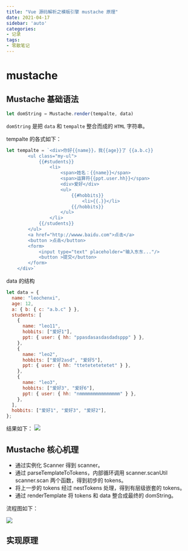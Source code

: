 ```yaml
---
title: "Vue 源码解析之模板引擎 mustache 原理"
date: 2021-04-17
sidebar: 'auto'
categories:
- 记录
tags:
- 零散笔记
---
```


# mustache

## Mustache 基础语法

``` js
let domString = Mustache.render(tempalte, data)
```
`domString` 是把 `data` 和 `tempalte` 整合而成的 `HTML` 字符串。

<!-- more -->

tempalte 的各式如下：
``` js
let tempalte = `<div>你好{{name}}，我{{age}}了 {{a.b.c}} 
        <ul class="my-ul">
            {{#students}}
                <li>
                    <span>姓名：{{name}}</span>
                    <span>运算符{{ppt.user.hh}}</span>
                    <div>爱好</div>
                    <ul>
                        {{#hobbits}}
                            <li>{{.}}</li>
                        {{/hobbits}}
                    </ul>
                </li>
            {{/students}}
        </ul>
        <a href="http://wwww.baidu.com">点击</a>
        <button >点击</button>
        <form>
            <input type="text" placeholder="输入东东..."/>
            <button >提交</button>
        </form>
    </div>`
```
data 的结构
``` js
let data = {
  name: "leochenxi",
  age: 12,
  a: { b: { c: "a.b.c" } },
  students: [
    {
      name: "leo11",
      hobbits: ["爱好1"],
      ppt: { user: { hh: "ppasdasasdasdadsppp" } },
    },
    {
      name: "leo2",
      hobbits: ["爱好2asd", "爱好5"],
      ppt: { user: { hh: "ttetetetetetet" } },
    },
    {
      name: "leo3",
      hobbits: ["爱好3", "爱好6"],
      ppt: { user: { hh: "nmmmmmmmmmmmmmmm" } },
    },
  ],
  hobbits: ["爱好1", "爱好3", "爱好2"],
};
```
结果如下：
![](https://my-blog-leo.oss-cn-chengdu.aliyuncs.com/%E6%88%AA%E5%B1%8F2021-04-17%20%E4%B8%8B%E5%8D%8810.11.12.png)


## Mustache 核心机理
* 通过实例化 Scanner 得到 scanner。
* 通过 parseTemplateToTokens，内部循环调用 scanner.scanUtil scanner.scan 两个函数，得到初步的 tokens。
* 将上一步的 tokens 经过 nestTokens 处理，得到有层级嵌套的 tokens。
* 通过 renderTemplate 将 tokens 和 data 整合成最终的 domString。

流程图如下：

![](https://my-blog-leo.oss-cn-chengdu.aliyuncs.com/mustache%E6%B5%81%E7%A8%8B%E5%9B%BE.png)



## 实现原理

<RecoDemo :collapse="true">
  <template slot="code- index.js">
​    <<< @/docs/frontend/vue/code/mustache/index.js
  </template>
  <template slot="code- nestTokens.js">
​    <<< @/docs/frontend/vue/code/mustache/nestTokens.js
  </template>
  <template slot="code- parseTemplateToTokens.js">
​    <<< @/docs/frontend/vue/code/mustache/parseTemplateToTokens.js
  </template>
  <template slot="code- renderTemplate.js">
​    <<< @/docs/frontend/vue/code/mustache/renderTemplate.js
  </template>
  <template slot="code- Scanner.js">
​    <<< @/docs/frontend/vue/code/mustache/Scanner.js
  </template> 
</RecoDemo>